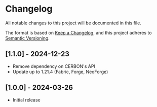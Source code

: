 # Changelog

All notable changes to this project will be documented in this file.

The format is based on [Keep a Changelog](https://keepachangelog.com/en/1.0.0/),
and this project adheres to [Semantic Versioning](https://semver.org/spec/v2.0.0.html).

## [1.1.0] - 2024-12-23

- Remove dependency on CERBON's API
- Update up to 1.21.4 (Fabric, Forge, NeoForge)

## [1.0.0] - 2024-03-26

- Initial release
